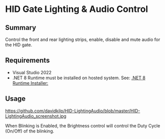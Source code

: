# HID Gate Lighting & Audio Control

## Summary
Control the front and rear lighting strips, enable, disable and mute audio for the HID gate.

## Requirements
* Visual Studio 2022
* .NET 8 Runtime must be installed on hosted system. See: [.NET 8 Runtime Installer:](https://dotnet.microsoft.com/en-us/download/dotnet/thank-you/runtime-desktop-8.0.2-windows-x64-installer)

## Usage
https://github.com/davidkilp/HID-LightingAudio/blob/master/HID-LightingAudio_screenshot.jpg

When Blinking is Enabled, the Brightness control will control the Duty Cycle (On/Off) of the blinking.

